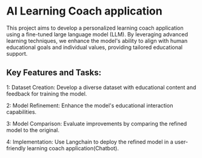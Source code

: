 # AI Learning Coach application

This project aims to develop a personalized learning coach application using a fine-tuned large language model (LLM). By leveraging advanced learning techniques, we enhance the model's ability to align with human educational goals and individual values, providing tailored educational support.

## Key Features and Tasks:

1: Dataset Creation: Develop a diverse dataset with educational content and feedback for training the model.

2: Model Refinement: Enhance the model's educational interaction capabilities.

3: Model Comparison: Evaluate improvements by comparing the refined model to the original.

4: Implementation: Use Langchain to deploy the refined model in a user-friendly learning coach application(Chatbot).

